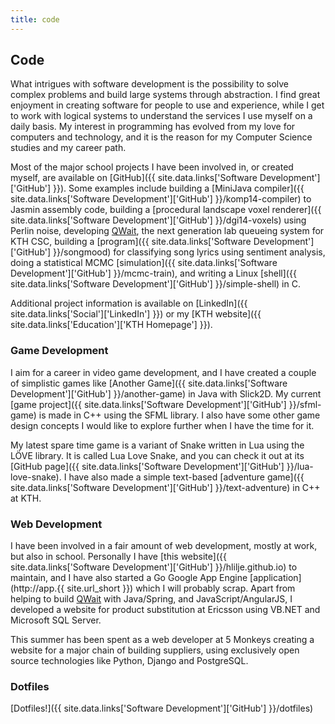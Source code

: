 ```yaml
---
title: code
---
```


## Code

What intrigues with software development is the possibility to solve complex
problems and build large systems through abstraction. I find great enjoyment
in creating software for people to use and experience, while I get to work
with logical systems to understand the services I use myself on a daily basis.
My interest in programming has evolved from my love for computers and
technology, and it is the reason for my Computer Science studies and my career
path.

Most of the major school projects I have been involved in, or created
myself, are available on
[GitHub]({{ site.data.links['Software Development']['GitHub'] }}). Some
examples include building a
[MiniJava compiler]({{ site.data.links['Software Development']['GitHub'] }}/komp14-compiler)
to Jasmin assembly code, building a
[procedural landscape voxel renderer]({{ site.data.links['Software Development']['GitHub'] }}/dgi14-voxels)
using Perlin noise, developing [QWait](https://github.com/mvk13ogb/qwait), the
next generation lab queueing system for KTH CSC, building a
[program]({{ site.data.links['Software Development']['GitHub'] }}/songmood)
for classifying song lyrics using sentiment analysis, doing a statistical MCMC
[simulation]({{ site.data.links['Software Development']['GitHub'] }}/mcmc-train),
and writing a Linux
[shell]({{ site.data.links['Software Development']['GitHub'] }}/simple-shell)
in C.

Additional project information is available on
[LinkedIn]({{ site.data.links['Social']['LinkedIn'] }}) or my
[KTH website]({{ site.data.links['Education']['KTH Homepage'] }}).

### Game Development

I aim for a career in video game development, and I have created a couple of
simplistic games like
[Another Game]({{ site.data.links['Software Development']['GitHub'] }}/another-game)
in Java with Slick2D. My current
[game project]({{ site.data.links['Software Development']['GitHub'] }}/sfml-game)
is made in C++ using the SFML library. I also have some other game design
concepts I would like to explore further when I have the time for it.

My latest spare time game is a variant of Snake written in Lua using the LÖVE
library. It is called Lua Love Snake, and you can check it out at its
[GitHub page]({{ site.data.links['Software Development']['GitHub'] }}/lua-love-snake).
I have also made a simple text-based
[adventure game]({{ site.data.links['Software Development']['GitHub'] }}/text-adventure)
in C++ at KTH.

### Web Development

I have been involved in a fair amount of web development, mostly at work, but
also in school. Personally I have
[this website]({{ site.data.links['Software Development']['GitHub'] }}/hlilje.github.io)
to maintain, and I have also started a Go Google App Engine
[application](http://app.{{ site.url_short }}) which I will probably scrap.
Apart from helping to build [QWait](http://qwait.csc.kth.se/) with Java/Spring,
and JavaScript/AngularJS, I developed a website for product substitution at
Ericsson using VB.NET and Microsoft SQL Server.

This summer has been spent as a web developer at 5 Monkeys creating a website
for a major chain of building suppliers, using exclusively open source
technologies like Python, Django and PostgreSQL.

### Dotfiles

[Dotfiles!]({{ site.data.links['Software Development']['GitHub'] }}/dotfiles)
